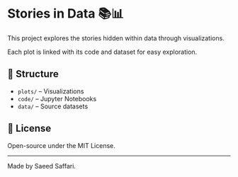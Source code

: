 # Stories in Data 📚📊

This project explores the stories hidden within data through visualizations.

Each plot is linked with its code and dataset for easy exploration.

## 📂 Structure
- `plots/` – Visualizations
- `code/` – Jupyter Notebooks
- `data/` – Source datasets

## 🔗 License
Open-source under the MIT License.

---

Made by Saeed Saffari.
